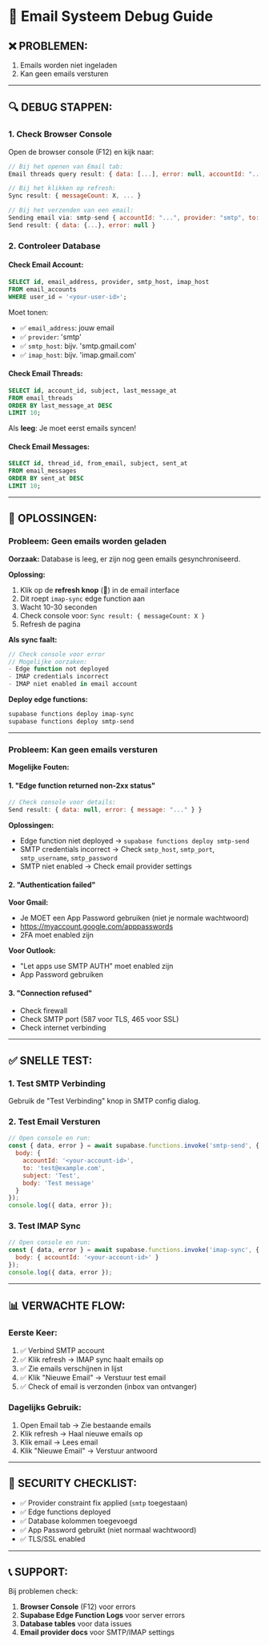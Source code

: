 # 🐛 Email Systeem Debug Guide

## ❌ **PROBLEMEN:**
1. Emails worden niet ingeladen
2. Kan geen emails versturen

---

## 🔍 **DEBUG STAPPEN:**

### **1. Check Browser Console**

Open de browser console (F12) en kijk naar:

```javascript
// Bij het openen van Email tab:
Email threads query result: { data: [...], error: null, accountId: "...", folder: "inbox" }

// Bij het klikken op refresh:
Sync result: { messageCount: X, ... }

// Bij het verzenden van een email:
Sending email via: smtp-send { accountId: "...", provider: "smtp", to: "...", subject: "..." }
Send result: { data: {...}, error: null }
```

### **2. Controleer Database**

#### **Check Email Account:**
```sql
SELECT id, email_address, provider, smtp_host, imap_host 
FROM email_accounts 
WHERE user_id = '<your-user-id>';
```

Moet tonen:
- ✅ `email_address`: jouw email
- ✅ `provider`: 'smtp'
- ✅ `smtp_host`: bijv. 'smtp.gmail.com'
- ✅ `imap_host`: bijv. 'imap.gmail.com'

#### **Check Email Threads:**
```sql
SELECT id, account_id, subject, last_message_at 
FROM email_threads 
ORDER BY last_message_at DESC 
LIMIT 10;
```

Als **leeg**: Je moet eerst emails syncen!

#### **Check Email Messages:**
```sql
SELECT id, thread_id, from_email, subject, sent_at 
FROM email_messages 
ORDER BY sent_at DESC 
LIMIT 10;
```

---

## 🔧 **OPLOSSINGEN:**

### **Probleem: Geen emails worden geladen**

**Oorzaak:** Database is leeg, er zijn nog geen emails gesynchroniseerd.

**Oplossing:**
1. Klik op de **refresh knop** (🔄) in de email interface
2. Dit roept `imap-sync` edge function aan
3. Wacht 10-30 seconden
4. Check console voor: `Sync result: { messageCount: X }`
5. Refresh de pagina

**Als sync faalt:**
```javascript
// Check console voor error
// Mogelijke oorzaken:
- Edge function not deployed
- IMAP credentials incorrect
- IMAP niet enabled in email account
```

**Deploy edge functions:**
```bash
supabase functions deploy imap-sync
supabase functions deploy smtp-send
```

---

### **Probleem: Kan geen emails versturen**

**Mogelijke Fouten:**

#### **1. "Edge function returned non-2xx status"**
```javascript
// Check console voor details:
Send result: { data: null, error: { message: "..." } }
```

**Oplossingen:**
- Edge function niet deployed → `supabase functions deploy smtp-send`
- SMTP credentials incorrect → Check `smtp_host`, `smtp_port`, `smtp_username`, `smtp_password`
- SMTP niet enabled → Check email provider settings

#### **2. "Authentication failed"**
**Voor Gmail:**
- Je MOET een App Password gebruiken (niet je normale wachtwoord)
- https://myaccount.google.com/apppasswords
- 2FA moet enabled zijn

**Voor Outlook:**
- "Let apps use SMTP AUTH" moet enabled zijn
- App Password gebruiken

#### **3. "Connection refused"**
- Check firewall
- Check SMTP port (587 voor TLS, 465 voor SSL)
- Check internet verbinding

---

## ✅ **SNELLE TEST:**

### **1. Test SMTP Verbinding**
Gebruik de "Test Verbinding" knop in SMTP config dialog.

### **2. Test Email Versturen**
```javascript
// Open console en run:
const { data, error } = await supabase.functions.invoke('smtp-send', {
  body: {
    accountId: '<your-account-id>',
    to: 'test@example.com',
    subject: 'Test',
    body: 'Test message'
  }
});
console.log({ data, error });
```

### **3. Test IMAP Sync**
```javascript
// Open console en run:
const { data, error } = await supabase.functions.invoke('imap-sync', {
  body: { accountId: '<your-account-id>' }
});
console.log({ data, error });
```

---

## 📊 **VERWACHTE FLOW:**

### **Eerste Keer:**
1. ✅ Verbind SMTP account
2. ✅ Klik refresh → IMAP sync haalt emails op
3. ✅ Zie emails verschijnen in lijst
4. ✅ Klik "Nieuwe Email" → Verstuur test email
5. ✅ Check of email is verzonden (inbox van ontvanger)

### **Dagelijks Gebruik:**
1. Open Email tab → Zie bestaande emails
2. Klik refresh → Haal nieuwe emails op
3. Klik email → Lees email
4. Klik "Nieuwe Email" → Verstuur antwoord

---

## 🔐 **SECURITY CHECKLIST:**

- ✅ Provider constraint fix applied (`smtp` toegestaan)
- ✅ Edge functions deployed
- ✅ Database kolommen toegevoegd
- ✅ App Password gebruikt (niet normaal wachtwoord)
- ✅ TLS/SSL enabled

---

## 📞 **SUPPORT:**

Bij problemen check:
1. **Browser Console** (F12) voor errors
2. **Supabase Edge Function Logs** voor server errors
3. **Database tables** voor data issues
4. **Email provider docs** voor SMTP/IMAP settings

